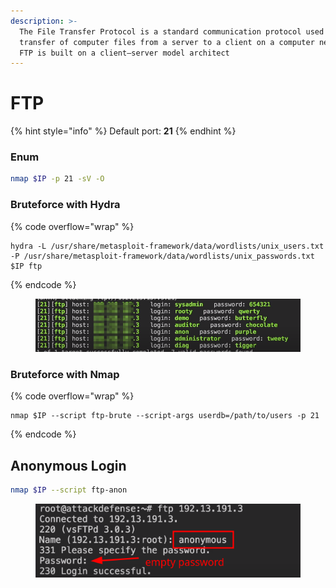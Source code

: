 ```yaml
---
description: >-
  The File Transfer Protocol is a standard communication protocol used for the
  transfer of computer files from a server to a client on a computer network.
  FTP is built on a client–server model architect
---
```


# FTP

{% hint style="info" %}
Default port: **21**
{% endhint %}

### Enum

```bash
nmap $IP -p 21 -sV -O
```

### Bruteforce with Hydra

{% code overflow="wrap" %}
```shell
hydra -L /usr/share/metasploit-framework/data/wordlists/unix_users.txt -P /usr/share/metasploit-framework/data/wordlists/unix_passwords.txt $IP ftp
```
{% endcode %}

<figure><img src="../../.gitbook/assets/image (17).png" alt=""><figcaption></figcaption></figure>

### Bruteforce with Nmap

{% code overflow="wrap" %}
```shell
nmap $IP --script ftp-brute --script-args userdb=/path/to/users -p 21
```
{% endcode %}

## Anonymous Login

```bash
nmap $IP --script ftp-anon
```

<figure><img src="../../.gitbook/assets/image (2) (1).png" alt=""><figcaption></figcaption></figure>
